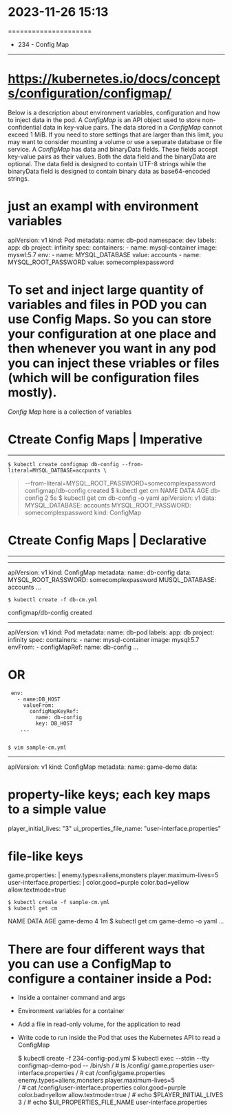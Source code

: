 # 2023-11-26    15:13
=====================

* 234 - Config Map
------------------
# https://kubernetes.io/docs/concepts/configuration/configmap/
Below is a description about environment variables, configuration and how to inject data in the pod.
A *ConfigMap* is an API object used to store non-confidential data in key-value pairs.
The data stored in a *ConfigMap* cannot exceed 1 MiB. If you need to store settings that are larger than this limit, you may want to consider mounting a volume or use a separate database or file service.
A *ConfigMap* has data and binaryData fields. These fields accept key-value pairs as their values. Both the data field and the binaryData are optional. The data field is designed to contain UTF-8 strings while the binaryData field is designed to contain binary data as base64-encoded strings.

# just an exampl with environment variables
apiVersion: v1
kind: Pod
metadata:
  name: db-pod
  namespace: dev
  labels:
    app: db
    project: infinity
spec:
  containers:
    - name: mysql-container
      image: myswl:5.7
      env:
        - name: MYSQL_DATABASE
          value: accounts
        - name: MYSQL_ROOT_PASSWORD
          value: somecomplexpassword

# To set and inject large quantity of variables and files in POD you can use Config Maps. So you can store your configuration at one place and then whenever you want in any pod you can inject these vriables or files (which will be configuration files mostly).
*Config Map* here is a collection of variables

# Ctreate Config Maps | Imperative
----------------------------------
    $ kubectl create configmap db-config --from-literal=MYSQL_DATBASE=accpunts \
> --from-literal=MYSQL_ROOT_PASSWORD=somecomplexpassword
configmap/db-config created
    $ kubectl get cm
NAME        DATA      AGE
db-config   2         5s
    $ kubectl get cm db-config -o yaml
apiVersion: v1
data:
  MYSQL_DATABASE: accounts
  MYSQL_ROOT_PASSWORD: somecomplexpassword
kind: ConfigMap


# Ctreate Config Maps | Declarative
----------------------------------
---
apiVersion: v1
kind: ConfigMap
metadata:
  name: db-config
data:
  MYSQL_ROOT_RASSWORD: somecomplexpassword
  MUSQL_DATABASE: accounts
...

    $ kubectl create -f db-cm.yml
configmap/db-config created

---
apiVersion: v1
kind: Pod
metadata:
  name: db-pod
  labels:
    app: db
    project: infinity
spec:
  containers:
    - name: mysql-container
      image: mysql:5.7
      envFrom:
        - configMapRef:
            name: db-config
        ...
# OR
     env:
       - name:DB_HOST
         valueFrom:
           configMapKeyRef:
             name: db-config
             key: DB_HOST
        ...


    $ vim sample-cm.yml
---
apiVersion: v1
kind: ConfigMap
metadata:
  name: game-demo
data:
  # property-like keys; each key maps to a simple value
  player_initial_lives: "3"
  ui_properties_file_name: "user-interface.properties"

  # file-like keys
  game.properties: |
    enemy.types=aliens,monsters
    player.maximum-lives=5    
  user-interface.properties: |
    color.good=purple
    color.bad=yellow
    allow.textmode=true 


    $ kubectl creale -f sample-cm.yml
    $ kubectl get cm
NAME                DATA        AGE
game-demo           4           1m
    $ kubectl get cm game-demo -o yaml
...


# There are four different ways that you can use a ConfigMap to configure a container inside a Pod:
- Inside a container command and args
- Environment variables for a container
- Add a file in read-only volume, for the application to read
- Write code to run inside the Pod that uses the Kubernetes API to read a ConfigMap


    $ kubectl create -f 234-config-pod.yml
$ kubectl exec --stdin --tty configmap-demo-pod -- /bin/sh
/ # ls /config/
game.properties            user-interface.properties
/ # cat /config/game.properties
enemy.types=aliens,monsters
player.maximum-lives=5    
/ # cat /config/user-interface.properties
color.good=purple
color.bad=yellow
allow.textmode=true 
/ # echo $PLAYER_INITIAL_LIVES
3
/ # echo $UI_PROPERTIES_FILE_NAME
user-interface.properties

